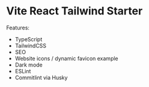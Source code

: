 # Vite React Tailwind Starter

Features:

- TypeScript
- TailwindCSS
- SEO
- Website icons / dynamic favicon example
- Dark mode
- ESLint
- Commitlint via Husky
